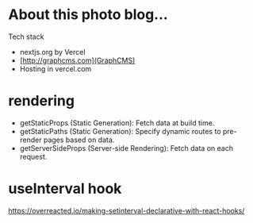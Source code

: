 # About this photo blog...

Tech stack

* nextjs.org by Vercel
* [http://graphcms.com](GraphCMS)
* Hosting in vercel.com

# rendering

* getStaticProps (Static Generation): Fetch data at build time.
* getStaticPaths (Static Generation): Specify dynamic routes to pre-render pages based on data.
* getServerSideProps (Server-side Rendering): Fetch data on each request.


# useInterval hook

<https://overreacted.io/making-setinterval-declarative-with-react-hooks/>